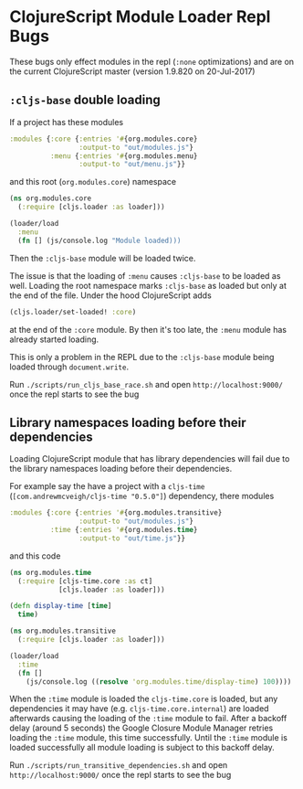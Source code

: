 # ClojureScript Module Loader Repl Bugs

These bugs only effect modules in the repl (`:none` optimizations) and are on the current ClojureScript master (version 1.9.820 on 20-Jul-2017) 

## `:cljs-base` double loading

If a project has these modules 

```clj
:modules {:core {:entries '#{org.modules.core}
                 :output-to "out/modules.js"}
          :menu {:entries '#{org.modules.menu}
                 :output-to "out/menu.js"}}
```

and this root (`org.modules.core`) namespace

```clj
(ns org.modules.core
  (:require [cljs.loader :as loader]))

(loader/load
  :menu
  (fn [] (js/console.log "Module loaded)))
```

Then the `:cljs-base` module will be loaded twice. 

The issue is that the loading of `:menu` causes `:cljs-base` to be loaded as well. Loading the root namespace marks `:cljs-base` as loaded but only at the end of the file. Under the hood ClojureScript adds

```clj
(cljs.loader/set-loaded! :core)
```   

at the end of the `:core` module. By then it's too late, the `:menu` module has already started loading.

This is only a problem in the REPL due to the `:cljs-base` module being loaded through `document.write`.

Run `./scripts/run_cljs_base_race.sh` and open `http://localhost:9000/` once the repl starts to see the bug

## Library namespaces loading before their dependencies

Loading ClojureScript module that has library dependencies will fail due to the library namespaces loading before their dependencies.

For example say the have a project with a `cljs-time` (`[com.andrewmcveigh/cljs-time "0.5.0"]`) dependency, there modules 

```clj
:modules {:core {:entries '#{org.modules.transitive}
                 :output-to "out/modules.js"}
          :time {:entries '#{org.modules.time}
                 :output-to "out/time.js"}}
```

and this code

```clj
(ns org.modules.time
  (:require [cljs-time.core :as ct]
            [cljs.loader :as loader]))

(defn display-time [time]
  time)
```

```clj
(ns org.modules.transitive
  (:require [cljs.loader :as loader]))

(loader/load
  :time
  (fn []
    (js/console.log ((resolve 'org.modules.time/display-time) 100))))
```

When the `:time` module is loaded the `cljs-time.core` is loaded, but any dependencies it may have (e.g. `cljs-time.core.internal`) are loaded afterwards causing the loading of the `:time` module to fail. After a backoff delay (around 5 seconds) the Google Closure Module Manager retries loading the `:time` module, this time successfully. Until the `:time` module is loaded successfully all module loading is subject to this backoff delay.

Run `./scripts/run_transitive_dependencies.sh` and open `http://localhost:9000/` once the repl starts to see the bug
